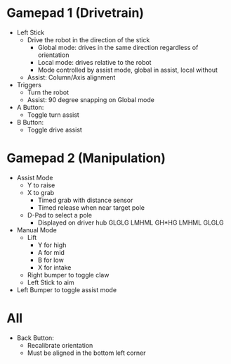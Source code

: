 # Gamepad 1 (Drivetrain)
- Left Stick
  - Drive the robot in the direction of the stick
    - Global mode: drives in the same direction regardless of orientation
    - Local mode: drives relative to the robot
    - Mode controlled by assist mode, global in assist, local without
  - Assist: Column/Axis alignment
- Triggers
  - Turn the robot
  - Assist: 90 degree snapping on Global mode
- A Button:
  - Toggle turn assist
- B Button:
  - Toggle drive assist

# Gamepad 2 (Manipulation)
- Assist Mode
  - Y to raise
  - X to grab
    - Timed grab with distance sensor
    - Timed release when near target pole
  - D-Pad to select a pole
    - Displayed on driver hub
    GLGLG
    LMHML
    GH*HG
    LMHML
    GLGLG
- Manual Mode
  - Lift
    - Y for high
    - A for mid
    - B for low
    - X for intake
  - Right bumper to toggle claw
  - Left Stick to aim
- Left Bumper to toggle assist mode

# All
- Back Button:
  - Recalibrate orientation
  - Must be aligned in the bottom left corner

